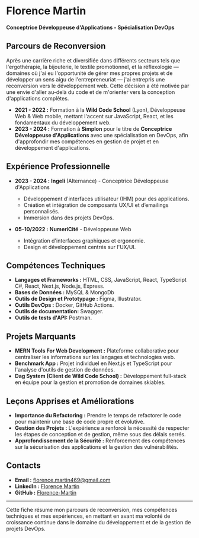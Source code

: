 # Florence Martin

**Conceptrice Développeuse d'Applications - Spécialisation DevOps**

## Parcours de Reconversion
Après une carrière riche et diversifiée dans différents secteurs tels que l'ergothérapie, la bijouterie, le textile promotionnel, et la réflexologie — domaines où j'ai eu l'opportunité de gérer mes propres projets et de développer un sens aigu de l'entrepreneuriat — j'ai entrepris une reconversion vers le développement web. Cette décision a été motivée par une envie d'aller au-delà du code et de m'orienter vers la conception d'applications complètes.

- **2021 - 2022 :** Formation à la **Wild Code School** (Lyon), Développeuse Web & Web mobile, mettant l'accent sur JavaScript, React, et les fondamentaux du développement web.
- **2023 - 2024 :** Formation à **Simplon** pour le titre de **Conceptrice Développeuse d'Applications** avec une spécialisation en DevOps, afin d'approfondir mes compétences en gestion de projet et en développement d'applications.

## Expérience Professionnelle
- **2023 - 2024 :** **Ingeli** (Alternance) - Conceptrice Développeuse d'Applications
  - Développement d'interfaces utilisateur (IHM) pour des applications.
  - Création et intégration de composants UX/UI et d’emailings personnalisés.
  - Immersion dans des projets DevOps.

- **05-10/2022 :** **NumeriCité** - Développeuse Web
  - Intégration d'interfaces graphiques et ergonomie.
  - Design et développement centrés sur l'UX/UI.

## Compétences Techniques
- **Langages et Frameworks :** HTML, CSS, JavaScript, React, TypeScript C#, React, Next.js, Node.js, Express.
- **Bases de Données :** MySQL & MongoDb
- **Outils de Design et Prototypage :** Figma, Illustrator.
- **Outils DevOps :** Docker, GitHub Actions.
- **Outils de documentation:** Swagger.
- **Outils de tests d'API:** Postman.


## Projets Marquants
- **MERN Tools For Web Development :** Plateforme collaborative pour centraliser les informations sur les langages et technologies web.
- **Benchmark App :** Projet individuel en Next.js et TypeScript pour l'analyse d'outils de gestion de données.
- **Dag System (Client de Wild Code School) :** Développement full-stack en équipe pour la gestion et promotion de domaines skiables.

## Leçons Apprises et Améliorations
- **Importance du Refactoring :** Prendre le temps de refactorer le code pour maintenir une base de code propre et évolutive.
- **Gestion des Projets :** L'expérience a renforcé la nécessité de respecter les étapes de conception et de gestion, même sous des délais serrés.
- **Approfondissement de la Sécurité :** Renforcement des compétences sur la sécurisation des applications et la gestion des vulnérabilités.

## Contacts
- **Email :** [florence.martin469@gmail.com](mailto:florence.martin469@gmail.com)
- **LinkedIn :** [Florence Martin](https://www.linkedin.com/in/florence-martin-922b3861/)
- **GitHub :** [Florence-Martin](https://github.com/Florence-Martin)

---

Cette fiche résume mon parcours de reconversion, mes compétences techniques et mes expériences, en mettant en avant ma volonté de croissance continue dans le domaine du développement et de la gestion de projets DevOps.

